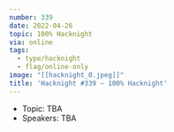 ```yaml
---
number: 339
date: 2022-04-26
topic: 100% Hacknight
via: online
tags:
  - type/hacknight
  - flag/online-only
image: "[[hacknight_0.jpeg]]"
title: 'Hacknight #339 – 100% Hacknight'
---
```


* Topic:
TBA
* Speakers:
TBA
